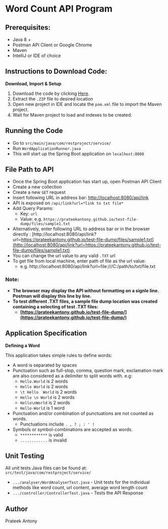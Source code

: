 # Word Count API Program

## Prerequisites:

- Java 8 +
- Postman API Client or Google Chrome
- Maven
- IntelliJ or IDE of choice

## Instructions to Download Code:

**Download, Import & Setup**

1. Download the code by clicking [Here](https://github.com/prateekantony/word-analysis-APITest/archive/refs/heads/master.zip).
2. Extract the `.ZIP` file to desired location
3. Open new project in IDE and locate the `pom.xml` file to import the Maven project.
4. Wait for Maven project to load and indexes to be created.

## Running the Code

* Go to `src/main/java/com/restproject/service/`
* Run `WordApplicationRunner.java`
* This will start up the Spring Boot application on `localhost:8080`

## File Path to API

- Once the Spring Boot application has start up, open Postman API Client
- Create a new collection
- Create a new `GET` request
- Insert following URL in address bar: [http://localhost:8080/api/link](http://localhost:8080/api/link)
- API is exposed on `/api/link?url=*link to txt file*`
- Add Query Params:
    - Key: `url`
    - Value: e.g. `https://prateekantony.github.io/test-file-dump/files/sample1.txt`
- Alternatively, enter following URL to address bar or in the browser directly : [http://localhost:8080/api/link?url=https://prateekantony.github.io/test-file-dump/files/sample1.txt](http://localhost:8080/api/link?url=https://prateekantony.github.io/test-file-dump/files/sample1.txt)
- You can change the url value to any valid `.TXT` url
- To get file from local machine, enter path of file as the url value:
    -  e.g. http://localhost:8080/api/link?url=file:///C:/path/to/txt/file.txt

### Note:
- **The browser may display the API without formatting on a signle line. Postman will display this line by line.**
- **To test different .TXT files, a sample file dump location was created containing a selecting of test .TXT files:**
    - **[https://prateekantony.github.io/test-file-dump/](https://prateekantony.github.io/test-file-dump/)**

## Application Specification

**Defining a Word**

This application takes simple rules to define words:
- A word is separated by spaces
- Punctuation such as full-stop, comma, question mark, exclamation mark are also considered as a delimiter to split words with. e.g:
    - `Hello.World` is 2 words
    - `Hello World` is 2 words
    - `\t Hello  World` is 2 words
    - `Hello \n World` is 2 words
    - `Hello\nWorld` is 2 words
    - `Hello-World` is 1 word
- Punctuation and/or combination of punctuations are not counted as words.
  - Punctuations include `. , ? ; : ' !`
- Symbols or symbol-combinations are accepted as words.
    - `************` is valid
    - `............` is invalid

## Unit Testing

All unit tests Java files can be found at: `src/test/java/com/restproject/service/`
- `.../analyser/WordAnalyserTest.java` - Unit tests for the individual methods like word count, url content, average word length count
- `.../controller/ControllerTest.java` - Tests the API Response

## Author

Prateek Antony